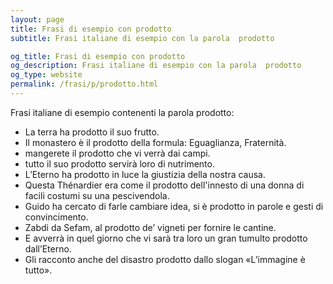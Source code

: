 ```yaml
---
layout: page
title: Frasi di esempio con prodotto 
subtitle: Frasi italiane di esempio con la parola  prodotto

og_title: Frasi di esempio con prodotto 
og_description: Frasi italiane di esempio con la parola  prodotto
og_type: website
permalink: /frasi/p/prodotto.html
---
```


Frasi italiane di esempio contenenti la parola prodotto:


- La terra ha prodotto il suo frutto.
- Il monastero è il prodotto della formula: Eguaglianza, Fraternità.
- mangerete il prodotto che vi verrà dai campi.
- tutto il suo prodotto servirà loro di nutrimento.
- L’Eterno ha prodotto in luce la giustizia della nostra causa.
- Questa Thénardier era come il prodotto dell'innesto di una donna di facili costumi su una pescivendola.
- Guido ha cercato di farle cambiare idea, si è prodotto in parole e gesti di convincimento.
- Zabdi da Sefam, al prodotto de’ vigneti per fornire le cantine.
- E avverrà in quel giorno che vi sarà tra loro un gran tumulto prodotto dall’Eterno.
- Gli racconto anche del disastro prodotto dallo slogan «L’immagine è tutto».

